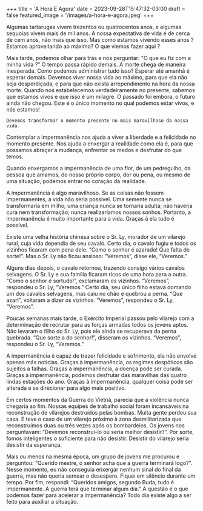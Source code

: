 +++
title = 'A Hora E Agora'
date = 2023-09-28T15:47:32-03:00
draft = false
featured_image = '/images/a-hora-e-agora.jpeg'
+++

Algumas tartarugas vivem trezentos ou quatrocentos anos, e algumas
sequoias vivem mais de mil anos. A nossa expectativa de vida é de cerca de
cem anos, não mais que isso. Mas como estamos vivendo esses anos ?
Estamos aproveitando ao máximo? O que viemos fazer aqui ?

Mais tarde, podemos olhar para trás e nos perguntar: "O que eu fiz com a
minha vida ?" O tempo passa rápido demais. A morte chega de maneira
inesperada. Como podemos administrar tudo isso? Esperar até amanhã é
esperar demais. Devemos viver nossa vida ao máximo, para que ela não seja
desperdiçada, e para que não exista arrependimento na hora da nossa morte.
Quando nos estabelecemos verdadeiramente no presente, sabemos que
estamos vivos e que isso é um milagre. O passado foi embora, o futuro ainda
não chegou. Este é o único momento no qual podemos estar vivos, e nós
estamos!

`Devemos transformar o momento presente no mais maravilhoso da nossa vida.`

Contemplar a impermanência nos ajuda a viver a liberdade e a felicidade
no momento presente. Nos ajuda a enxergar a realidade como ela é, para que
possamos abraçar a mudança, enfrentar os medos e desfrutar do que temos.

Quando enxergamos a impermanência de uma flor, de um pedregulho, da
pessoa que amamos, do nosso próprio corpo, dor ou pena, ou mesmo de uma
situação, podemos entrar no coração da realidade.

A impermanência é algo maravilhoso. Se as coisas não fossem
impermanentes, a vida não seria possível. Uma semente nunca se
transformaria em milho; uma criança nunca se tornaria adulta; não haveria
cura nem transformação; nunca realizaríamos nossos sonhos. Portanto, a
impermanência é muito importante para a vida. Graças à ela tudo é possível.

Existe uma velha história chinesa sobre o Sr. Ly, morador de um vilarejo
rural, cuja vida dependia de seu cavalo. Certo dia, o cavalo fugiu e todos os
vizinhos ficaram com pena dele: “Como o senhor é azarado! Que falta de
sorte!”. Mas o Sr. Ly não ficou ansioso: “Veremos”, disse ele, “Veremos.”

Alguns dias depois, o cavalo retornou, trazendo consigo vários cavalos
selvagens. O Sr. Ly e sua família ficaram ricos de uma hora para a outra.
“Como o senhor é sortudo!”, exclamaram os vizinhos. “Veremos”,
respondeu o Sr. Ly, “Veremos.” Certo dia, seu único filho estava domando
um dos cavalos selvagens, mas caiu no chão e quebrou a perna. “Que azar!”,
voltaram a dizer os vizinhos. “Veremos”, respondeu o Sr. Ly, “Veremos”.

Poucas semanas mais tarde, o Exército Imperial passou pelo vilarejo com
a determinação de recrutar para as forças armadas todos os jovens aptos.
Não levaram o filho do Sr. Ly, pois ele ainda se recuperava da perna
quebrada. “Que sorte a do senhor!”, disseram os vizinhos. “Veremos”,
respondeu o Sr. Ly, “Veremos.”

A impermanência é capaz de trazer felicidade e sofrimento, ela não
envolve apenas más notícias. Graças à impermanência, os regimes
despóticos são sujeitos a falhas. Graças à impermanência, a doença pode ser
curada. Graças à impermanência, podemos desfrutar das maravilhas das
quatro lindas estações do ano. Graças à impermanência, qualquer coisa pode
ser alterada e se direcionar para algo mais positivo.

Em certos momentos da Guerra do Vietnã, parecia que a violência nunca
chegaria ao fim. Nossas equipes de trabalho social foram incansáveis na
reconstrução de vilarejos destruídos pelas bombas. Muita gente perdeu sua
casa. E teve o caso de um vilarejo próximo à zona desmilitarizada que
reconstruímos duas ou três vezes após os bombardeios. 
Os jovens nos perguntavam: “Devemos reconstruí-lo ou seria melhor desistir?”. Por sorte,
fomos inteligentes o suficiente para não desistir. Desistir do vilarejo seria
desistir da esperança.

Mais ou menos na mesma época, um grupo de jovens me procurou e
perguntou: “Querido mestre, o senhor acha que a guerra terminará logo?”.
Nesse momento, eu não conseguia enxergar nenhum sinal do final da guerra,
mas não queria semear o desespero. Fiquei em silêncio durante um tempo.
Por fim, respondi: “Queridos amigos, segundo Buda, tudo é impermanente.
A guerra terá que terminar algum dia.” A questão é o que podemos fazer
para acelerar a impermanência? Todo dia existe algo a ser feito para auxiliar
a situação.